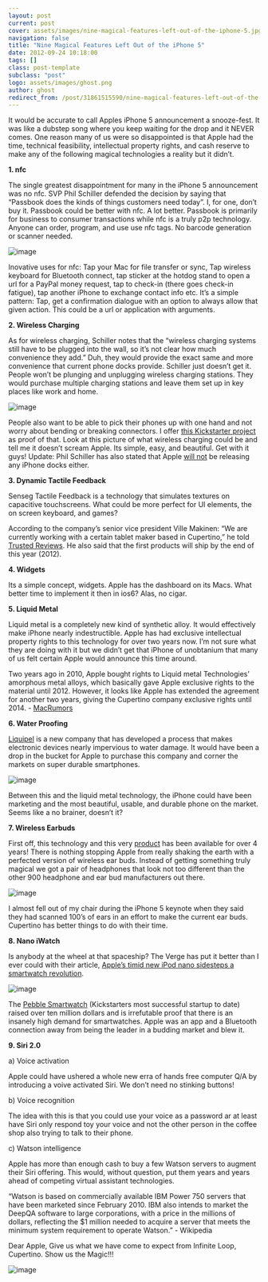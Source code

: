 ```yaml
---
layout: post
current: post
cover: assets/images/nine-magical-features-left-out-of-the-iphone-5.jpg
navigation: false
title: "Nine Magical Features Left Out of the iPhone 5"
date: 2012-09-24 10:18:00
tags: []
class: post-template
subclass: "post"
logo: assets/images/ghost.png
author: ghost
redirect_from: /post/31861515590/nine-magical-features-left-out-of-the-iphone-5
---
```


It would be accurate to call Apples iPhone 5 announcement a snooze-fest. It was like a dubstep song where you keep waiting for the drop and it NEVER comes. One reason many of us were so disappointed is that Apple had the time, technical feasibility, intellectual property rights, and cash reserve to make any of the following magical technologies a reality but it didn’t.

**1. nfc**

The single greatest disappointment for many in the iPhone 5 announcement was no nfc. SVP Phil Schiller defended the decision by saying that “Passbook does the kinds of things customers need today”. I, for one, don’t buy it. Passbook could be better with nfc. A lot better. Passbook is primarily for business to consumer transactions while nfc is a truly p2p technology. Anyone can order, program, and use use nfc tags. No barcode generation or scanner needed.

![image](/assets/images/nine-0.png)

Inovative uses for nfc: Tap your Mac for file transfer or sync, Tap wireless keyboard for Bluetooth connect, tap sticker at the hotdog stand to open a url for a PayPal money request, tap to check-in (there goes check-in fatigue), tap another iPhone to exchange contact info etc. It’s a simple pattern: Tap, get a confirmation dialogue with an option to always allow that given action. This could be a url or application with arguments.

**2. Wireless Charging**

As for wireless charging, Schiller notes that the “wireless charging systems still have to be plugged into the wall, so it’s not clear how much convenience they add.” Duh, they would provide the exact same and more convenience that current phone docks provide. Schiller just doesn’t get it. People won’t be plunging and unplugging wireless charging stations. They would purchase multiple charging stations and leave them set up in key places like work and home.

![image](/assets/images/nine-1.png)

People also want to be able to pick their phones up with one hand and not worry about bending or breaking connectors. I offer [this Kickstarter project](https://href.li/?http://www.kickstarter.com/projects/hop/elevation-dock-the-best-dock-for-iphone) as proof of that. Look at this picture of what wireless charging could be and tell me it doesn’t scream Apple. Its simple, easy, and beautiful. Get with it guys! Update: Phil Schiller has also stated that Apple [will not](https://href.li/?http://gizmodo.com/5944431/no-dock-for-the-iphone-5-says-svp-phil-schiller) be releasing any iPhone docks either.

**3. Dynamic Tactile Feedback**

Senseg Tactile Feedback is a technology that simulates textures on capacitive touchscreens. What could be more perfect for UI elements, the on screen keyboard, and games?

According to the company’s senior vice president Ville Makinen: “We are currently working with a certain tablet maker based in Cupertino,” he told [Trusted Reviews](https://href.li/?http://www.trustedreviews.com/opinions/how-finland-brought-down-nokia-revived-itself_Page-2). He also said that the first products will ship by the end of this year (2012).

**4. Widgets**

Its a simple concept, widgets. Apple has the dashboard on its Macs. What better time to implement it then in ios6? Alas, no cigar.

**5. Liquid Metal**

Liquid metal is a completely new kind of synthetic alloy. It would effectively make iPhone nearly indestructible. Apple has had exclusive intellectual property rights to this technology for over two years now. I’m not sure what they are doing with it but we didn’t get that iPhone of unobtanium that many of us felt certain Apple would announce this time around.

Two years ago in 2010, Apple bought rights to Liquid metal Technologies’ amorphous metal alloys, which basically gave Apple exclusive rights to the material until 2012. However, it looks like Apple has extended the agreement for another two years, giving the Cupertino company exclusive rights until 2014. - [MacRumors](https://href.li/?http://www.macrumors.com/2012/06/18/apple-and-liquidmetal-technologies-extend-intellectual-property-agreement-until-2014/)

**6. Water Proofing**

[Liquipel](https://href.li/?http://www.liquipel.com/) is a new company that has developed a process that makes electronic devices nearly impervious to water damage. It would have been a drop in the bucket for Apple to purchase this company and corner the markets on super durable smartphones.

![image](/assets/images/nine-2.jpg)

Between this and the liquid metal technology, the iPhone could have been marketing and the most beautiful, usable, and durable phone on the market. Seems like a no brainer, doesn’t it?

**7. Wireless Earbuds**

First off, this technology and this very [product](https://t.umblr.com/redirect?z=http%3A%2F%2Fwww.amazon.com%2FSennheiser-MX-W1-Headphone-High-Fidelity%2Fdp%2FB0012XDEI4%2Fref%3Dcm_cr_pr_product_top&t=ZTA1YjlhNGM0OGYyZWZlYmU3ZGJhZmMyOWI5YzVjN2NiMzJjZjY4MSx5SkF4RWQ5Zg%3D%3D&b=t%3Amc9oE5TJkAXO_RNMdoK8vQ&p=https%3A%2F%2Fsingularityhacker.com%2Fpost%2F31861515590%2Fnine-magical-features-left-out-of-the-iphone-5&m=1&ts=1642093163) has been available for over 4 years! There is nothing stopping Apple from really shaking the earth with a perfected version of wireless ear buds. Instead of getting something truly magical we got a pair of headphones that look not too different than the other 900 headphone and ear bud manufacturers out there.

![image](/assets/images/nine-3.jpg)

I almost fell out of my chair during the iPhone 5 keynote when they said they had scanned 100’s of ears in an effort to make the current ear buds. Cupertino has better things to do with their time.

**8. Nano iWatch**

Is anybody at the wheel at that spaceship? The Verge has put it better than I ever could with their article, [Apple’s timid new iPod nano sidesteps a smartwatch revolution](https://href.li/?http://www.theverge.com/2012/9/14/3333316/apples-timid-new-ipod-nano-sidesteps-a-smartwatch-revolution).

![image](/assets/images/nine-4.png)

The [Pebble Smartwatch](https://href.li/?http://www.kickstarter.com/projects/597507018/pebble-e-paper-watch-for-iphone-and-android) (Kickstarters most successful startup to date) raised over ten million dollars and is irrefutable proof that there is an insanely high demand for smartwatches. Apple was an app and a Bluetooth connection away from being the leader in a budding market and blew it.

**9. Siri 2.0**

a) Voice activation

Apple could have ushered a whole new erra of hands free computer Q/A by introducing a voive activated Siri. We don’t need no stinking buttons!

b) Voice recognition

The idea with this is that you could use your voice as a password ar at least have Siri only respond toy your voice and not the other person in the coffee shop also trying to talk to their phone.

c) Watson intelligence

Apple has more than enough cash to buy a few Watson servers to augment their Siri offering. This would, without question, put them years and years ahead of competing virtual assistant technologies.

“Watson is based on commercially available IBM Power 750 servers that have been marketed since February 2010. IBM also intends to market the DeepQA software to large corporations, with a price in the millions of dollars, reflecting the $1 million needed to acquire a server that meets the minimum system requirement to operate Watson.” - Wikipedia

Dear Apple, Give us what we have come to expect from Infinite Loop, Cupertino. Show us the Magic!!!

![image](/assets/images/nine-5.jpg)
